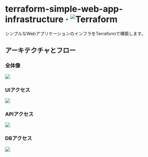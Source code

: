 # terraform-simple-web-app-infrastructure &middot; ![Terraform](https://img.shields.io/badge/Terraform-623CE4?logo=terraform&logoColor=white)

シンプルなWebアプリケーションのインフラをTerraformで構築します。

<!-- ## Usage

### 初期化

```
$ terraform init
```

### 変数設定ファイル追加

リポジトリルートに `terraform.tfvars` を作成し、変数を設定します。

```
project                 = "sample"
user                    = "terraform"
db_username             = "db_username"
db_password             = "db_password"
db_port                 = 3306
db_name                 = "sample_app_db"
route_53_zone_id        = "route_53_zone_id"
us_east_1_cert_arn      = "us_east_1_cert_arn"
ap_northeast_1_cert_arn = "ap_northeast_1_cert_arn"
domain                  = "example.com"
ecr_image               = "ecr_image"
```

`project` と `user` はそれぞれ任意の値を設定してください。
これらは基本的に各AWSリソースのname属性やNameタグで使用しています。
主な目的は、このリポジトリで作成したリソースをコンソール上で見つけやすくすることです。

```
# 使用例1
name = "${var.user}-${var.project}-alb"

# 使用例2
tags = {
  Name    = "${var.user}-${var.project}-vpc"
  Project = var.project
  User    = var.user
}
```

`db_` から始まる変数はDBの設定値です。

このリポジトリでは、以下のAWSサービスはTerraform管理外としています。

- Route53ゾーン
- ACM
- ECR

そのため、`route_53_zone_id`, `us_east_1_cert_arn`, `ap_northeast_1_cert_arn`, `ecr_image` でそれらTerraform管理外のリソース情報を設定します。

`domain` はドメインです。
Route53のレコード等で使用します。

### ssh-key作成

ローカルで公開鍵・秘密鍵を生成し、`ssh-key` に配置します。
この鍵はEC2のキーペアに使用します。
鍵名は、EC2キーペアの設定内（`ec2.tf`）で指定しているファイルパスと合わせてください。

```
# ec2.tf
public_key = file("./ssh-key/ec2-keypair.pub")
```

## その他

### Terraformバージョン

現時点（2023/12/20）で、このソースコードが正常に動作することを確認しているTerraformバージョンは `1.6.6` です。

### AWS CLI プロファイルについて

`main.tf` で使用するプロファイルを指定しています。
そのため、実行時には `profile` の設定値を自身のプロファイル名に変更、
あるいは、自身のプロファイル名を `terraform` に変更してください。

```
provider "aws" {
  profile = "terraform"
  region  = "ap-northeast-1"
}
``` -->

## アーキテクチャとフロー

### 全体像

![](./docs/architecture_overview.png)

### UIアクセス

![](./docs/architecture_ui_access.png)

### APIアクセス

![](./docs/architecture_api_access.png)

### DBアクセス

![](./docs/architecture_db_access.png)
